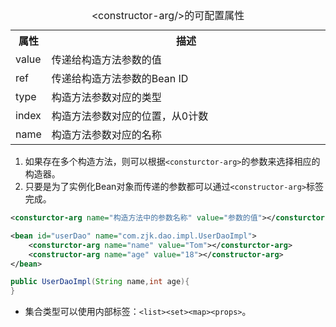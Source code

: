 <table>
    <caption>&lt;constructor-arg/&gt;的可配置属性</caption>
    <tr>
        <th width="10%">属性</th>
        <th width="90%">描述</th>
    </tr>
    <tr>
        <td>value</td>
        <td>传递给构造方法参数的值</td>
    </tr>
    <tr>
        <td>ref</td>
        <td>传递给构造方法参数的Bean ID</td>
    </tr>
    <tr>
        <td>type</td>
        <td>构造方法参数对应的类型</td>
    </tr>
    <tr>
        <td>index</td>
        <td>构造方法参数对应的位置，从0计数</td>
    </tr>
    <tr>
        <td>name</td>
        <td>构造方法参数对应的名称</td>
    </tr>
</table>

1. 如果存在多个构造方法，则可以根据`<consturctor-arg>`的参数来选择相应的构造器。
2. 只要是为了实例化Bean对象而传递的参数都可以通过`<constructor-arg>`标签完成。

```xml
<consturctor-arg name="构造方法中的参数名称" value="参数的值"></consturctor-arg>
```

```xml
<bean id="userDao" name="com.zjk.dao.impl.UserDaoImpl">
    <consturctor-arg name="name" value="Tom"></consturctor-arg>
    <constructor-arg name="age" value="18"></constructor-arg>
</bean>
```

```java
public UserDaoImpl(String name,int age){
}
```

- 集合类型可以使用内部标签：`<list><set><map><props>`。